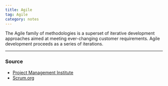 ```yaml
---
title: Agile
tag: Agile
category: notes
---
```


The Agile family of methodologies is a superset of iterative development approaches aimed at meeting ever-changing customer requirements. Agile development proceeds as a series of iterations.

--- 
### Source
- [Project Management Institute](https://www.pmi.org/)
- [Scrum.org](https://www.scrum.org/forum/scrum-forum/6117/agile-methodology-or-framework-or-philosophy)
